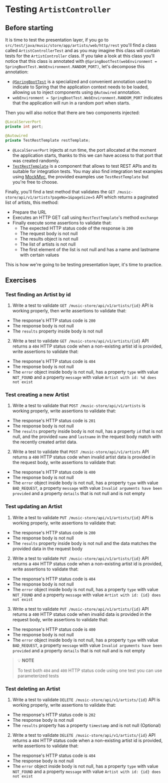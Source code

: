 # Testing `ArtistController`

## Before starting

It is time to test the presentation layer, if you go to `src/test/java/music/store/app/artists/web/http/rest` you'll find a class called `ArtistControllerTest` and
as you may imagine this class will contain tests for the `ArtistController` class. If you take a look at this class you'll notice that this class is annotated with
`@SpringBootTest(webEnvironment = SpringBootTest.WebEnvironment.RANDOM_PORT)`, let's decompose this annotation:

- [`@SpringBootTest`](https://howtodoinjava.com/spring-boot2/testing/springboottest-annotation/) is a specialized and convenient annotation used to indicate to Spring
that the application context needs to be loaded, allowing us to inject components using `@Autowired` annotation.
- `webEnvironment = SpringBootTest.WebEnvironment.RANDOM_PORT` indicates that the application will run in a random port when starts.

Then you will also notice that there are two components injected:

```java
@LocalServerPort
private int port;

@Autowired
private TestRestTemplate restTemplate;
```

- `@LocalServerPort` injects at run time, the port allocated at the moment the application starts, thanks to this we can have access to that port that was created randomly.
- [`TestRestTemplate`](https://docs.spring.io/spring-boot/api/java/org/springframework/boot/test/web/client/TestRestTemplate.html) is a component that allows to test REST APIs and its suitable for integration tests.
You may also find integration test examples using [MockMvc](https://docs.spring.io/spring-framework/reference/testing/spring-mvc-test-framework.html), the provided examples use `TestRestTemplate`
but you're free to choose.

Finally, you'll find a test method that validates the `GET /music-store/api/v1/artists?pageNo=1&pageSize=5` API which returns a paginated list of artists, this method:

- Prepare the URL
- Executes an HTTP GET call using `RestTestTemplate`'s method `exchange`
- Finally execute some assertions to validate that:
  - The expected HTTP status code of the response is `200`
  - The request body is not null
  - The results object is not null
  - The list of artists is not null
  - The first element of the list is not null and has a name and lastname with certain values

This is how we're going to be testing presentation layer, it's time to practice.

## Exercises

### Test finding an Artist by id

1. Write a test to validate `GET /music-store/api/v1/artists/{id}` API is working properly, then write assertions to validate that:

- The response's HTTP status code is `200`
- The response body is not null
- The `results` property inside body is not null

2. Write a test to validate `GET /music-store/api/v1/artists/{id}` API returns a `404` HTTP status code when a non-existing artist id
is provided, write assertions to validate that:

- The response's HTTP status code is `404` 
- The response body is not null
- The `error` object inside body is not null, has a property `type` with value `NOT_FOUND` and a property `message` with value `Artist with id: %d does not exist`

### Test creating a new Artist

1. Write a test to validate that `POST /music-store/api/v1/artists` is working properly, write assertions to validate that:

- The response's HTTP status code is `201`
- The response body is not null
- The `results` property inside body is not null, has a property `id` that is not null, and the provided `name` and `lastname` in the
request body match with the recently created artist data.

2. Write a test to validate that `POST /music-store/api/v1/artists` API returns a  `400` HTTP status code when invalid artist data
is provided in the request body, write assertions to validate that:

- The response's HTTP status code is `400`
- The response body is not null
- The `error` object inside body is not null, has a property `type` with value `BAD_REQUEST`, a property `message` with value `Invalid arguments have been provided`
and a property `details` that is not null and is not empty

### Test updating an Artist

1. Write a test to validate `PUT /music-store/api/v1/artists/{id}` API is working properly, write assertions to validate that:

- The response's HTTP status code is `200`
- The response body is not null
- The `results` property inside body is not null and the data matches the provided data in the request body

2. Write a test to validate `PUT /music-store/api/v1/artists/{id}` API returns a `404` HTTP status code when a non-existing artist id
is provided, write assertions to validate that:

- The response's HTTP status code is `404`
- The response body is not null
- The `error` object inside body is not null, has a property `type` with value `NOT_FOUND` and a property `message` with value `Artist with id: {id} does not exist`

3. Write a test to validate `PUT /music-store/api/v1/artists/{id}` API returns a `400` HTTP status code when invalid data is provided
in the request body, write assertions to validate that:

- The response's HTTP status code is `400`
- The response body is not null
- The `error` object inside body is not null, has a property `type` with value `BAD_REQUEST`, a property `message` with value `Invalid arguments have been provided`
  and a property `details` that is not null and is not empty

> 💡 **NOTE**
>
> To test both `404` and `400` HTTP status code using one test you can use parameterized tests

### Test deleting an Artist

1. Write a test to validate `DELETE /music-store/api/v1/artists/{id}` API is working properly, write assertions to validate that:

- The response's HTTP status code is `202`
- The response body is not null
- The `results` property has a property `timestamp` and is not null (Optional)

2. Write a test to validate `DELETE /music-store/api/v1/artists/{id}` API returns a `404` HTTP status code when a non-existing artist id
is provided, write assertions to validate that:

- The response's HTTP status code is `404`
- The response body is not null
- The `error` object inside body is not null, has a property `type` with value `NOT_FOUND` and a property `message` with value `Artist with id: {id} does not exist`